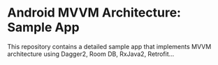 # Android MVVM Architecture: Sample App

This repository contains a detailed sample app that implements MVVM architecture using Dagger2, Room DB, RxJava2, Retrofit...

